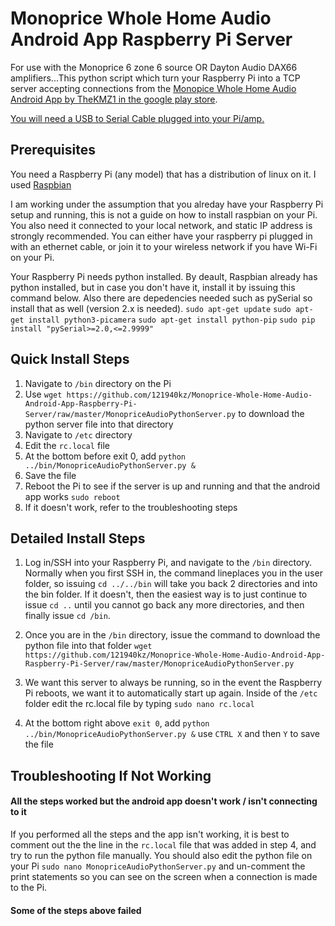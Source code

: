 # Monoprice Whole Home Audio Android App Raspberry Pi Server
For use with the Monoprice 6 zone 6 source OR Dayton Audio DAX66 amplifiers...This python script which turn your Raspberry Pi into a TCP server accepting connections from the [Monopice Whole Home Audio Android App by TheKMZ1 in the google play store](https://play.google.com/store/apps/details?id=com.monoprice.audiocontrol&hl=en_US). 

[You will need a USB to Serial Cable plugged into your Pi/amp.](https://www.amazon.com/Adapter-Prolific-Chipset-CableCreation-Converter/dp/B0758B6MK6/ref=sr_1_19?ie=UTF8&qid=1530623706&sr=8-19&keywords=usb+serial+cable) 

## Prerequisites
You need a Raspberry Pi (any model) that has a distribution of linux on it. I used [Raspbian](https://www.raspberrypi.org/downloads/raspbian/)

I am working under the assumption that you alreday have your Raspberry Pi setup and running, this is not a guide on how to install raspbian on your Pi. You also need it connected to your local network, and static IP address is strongly recommended. You can either have your raspberry pi plugged in with an ethernet cable, or join it to your wireless network if you have Wi-Fi on your Pi. 

Your Raspberry Pi needs python installed. By deault, Raspbian already has python installed, but in case you don't have it, install it by issuing this command below. Also there are depedencies needed such as pySerial so install that as well (version 2.x is needed).
`sudo apt-get update`
`sudo apt-get install python3-picamera`
`sudo apt-get install python-pip`
`sudo pip install "pySerial>=2.0,<=2.9999"`

## Quick Install Steps
1) Navigate to `/bin` directory on the Pi
2) Use `wget https://github.com/121940kz/Monoprice-Whole-Home-Audio-Android-App-Raspberry-Pi-Server/raw/master/MonopriceAudioPythonServer.py` to download the python server file into that directory
3) Navigate to `/etc` directory
4) Edit the `rc.local` file
5) At the bottom before exit 0, add `python ../bin/MonopriceAudioPythonServer.py &`
6) Save the file
7) Reboot the Pi to see if the server is up and running and that the android app works `sudo reboot`
8) If it doesn't work, refer to the troubleshooting steps

## Detailed Install Steps
1) Log in/SSH into your Raspberry Pi, and navigate to the `/bin` directory. Normally when you first SSH in, the command lineplaces you in the user folder, so issuing `cd ../../bin` will take you back 2 directories and into the bin folder. If it doesn't, then the easiest way is to just continue to issue `cd ..` until you cannot go back any more directories, and then finally issue `cd /bin`.

2) Once you are in the `/bin` directory, issue the command to download the python file into that folder `wget https://github.com/121940kz/Monoprice-Whole-Home-Audio-Android-App-Raspberry-Pi-Server/raw/master/MonopriceAudioPythonServer.py`

3) We want this server to always be running, so in the event the Raspberry Pi reboots, we want it to automatically start up again. Inside of the `/etc` folder edit the rc.local file by typing `sudo nano rc.local`

4) At the bottom right above `exit 0`, add `python ../bin/MonopriceAudioPythonServer.py &` use `CTRL X` and then `Y` to save the file

## Troubleshooting If Not Working

#### All the steps worked but the android app doesn't work / isn't connecting to it
If you performed all the steps and the app isn't working, it is best to comment out the the line in the `rc.local` file that was added in step 4, and try to run the python file manually. You should also edit the python file on your Pi `sudo nano MonopriceAudioPythonServer.py` and un-comment the print statements so you can see on the screen when a connection is made to the Pi.

#### Some of the steps above failed

